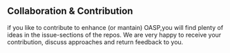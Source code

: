 ## Collaboration & Contribution
 if you like to contribute to enhance (or mantain) OASP,you will find plenty of ideas in the issue-sections of the repos. We are very happy to receive your contribution, discuss approaches and return feedback to you.
